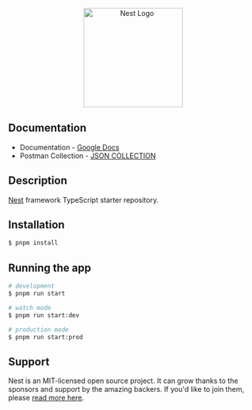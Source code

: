 <p align="center">
  <a href="http://nestjs.com/" target="blank"><img src="https://nestjs.com/img/logo-small.svg" width="200" alt="Nest Logo" /></a>
</p>

## Documentation

- Documentation - [Google Docs](https://docs.google.com/document/d/1TrAskNnQopDrEfKZpmN6y_VdhenXRGjEb3I2uCDD8t8/edit?usp=sharing)
- Postman Collection  - [JSON COLLECTION](https://api.postman.com/collections/8807481-a2fd7229-f127-4d07-9328-6557c7e6d5aa?access_key=PMAT-01HY989BF9W94Z7WCCY29W6SKE)

## Description

[Nest](https://github.com/nestjs/nest) framework TypeScript starter repository.

## Installation

```bash
$ pnpm install
```

## Running the app

```bash
# development
$ pnpm run start

# watch mode
$ pnpm run start:dev

# production mode
$ pnpm run start:prod
```

## Support

Nest is an MIT-licensed open source project. It can grow thanks to the sponsors and support by the amazing backers. If you'd like to join them, please [read more here](https://docs.nestjs.com/support).

